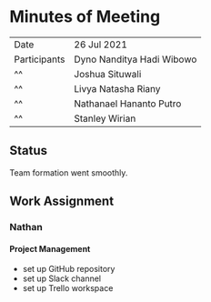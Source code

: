 # Minutes of Meeting

|              |                           |
| :----------- | :------------------------ |
| Date         | 26 Jul 2021               |
| Participants | Dyno Nanditya Hadi Wibowo |
|      ^^      | Joshua Situwali           |
|      ^^      | Livya Natasha Riany       |
|      ^^      | Nathanael Hananto Putro   |
|      ^^      | Stanley Wirian            |

## Status

Team formation went smoothly.

## Work Assignment

### Nathan

#### Project Management
- set up GitHub repository
- set up Slack channel
- set up Trello workspace
